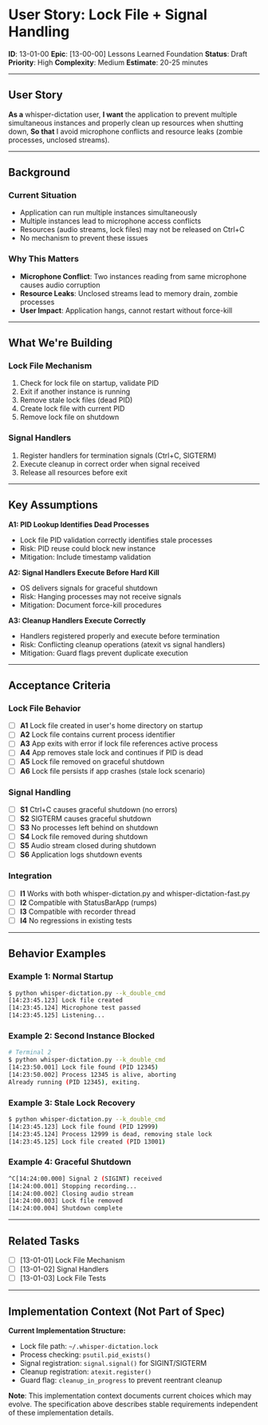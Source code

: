 # User Story: Lock File + Signal Handling

**ID**: 13-01-00
**Epic**: [13-00-00] Lessons Learned Foundation
**Status**: Draft
**Priority**: High
**Complexity**: Medium
**Estimate**: 20-25 minutes

---

## User Story

**As a** whisper-dictation user,
**I want** the application to prevent multiple simultaneous instances and properly clean up resources when shutting down,
**So that** I avoid microphone conflicts and resource leaks (zombie processes, unclosed streams).

---

## Background

### Current Situation
- Application can run multiple instances simultaneously
- Multiple instances lead to microphone access conflicts
- Resources (audio streams, lock files) may not be released on Ctrl+C
- No mechanism to prevent these issues

### Why This Matters
- **Microphone Conflict**: Two instances reading from same microphone causes audio corruption
- **Resource Leaks**: Unclosed streams lead to memory drain, zombie processes
- **User Impact**: Application hangs, cannot restart without force-kill

---

## What We're Building

### Lock File Mechanism
1. Check for lock file on startup, validate PID
2. Exit if another instance is running
3. Remove stale lock files (dead PID)
4. Create lock file with current PID
5. Remove lock file on shutdown

### Signal Handlers
1. Register handlers for termination signals (Ctrl+C, SIGTERM)
2. Execute cleanup in correct order when signal received
3. Release all resources before exit

---

## Key Assumptions

**A1: PID Lookup Identifies Dead Processes**
- Lock file PID validation correctly identifies stale processes
- Risk: PID reuse could block new instance
- Mitigation: Include timestamp validation

**A2: Signal Handlers Execute Before Hard Kill**
- OS delivers signals for graceful shutdown
- Risk: Hanging processes may not receive signals
- Mitigation: Document force-kill procedures

**A3: Cleanup Handlers Execute Correctly**
- Handlers registered properly and execute before termination
- Risk: Conflicting cleanup operations (atexit vs signal handlers)
- Mitigation: Guard flags prevent duplicate execution

---

## Acceptance Criteria

### Lock File Behavior
- [ ] **A1** Lock file created in user's home directory on startup
- [ ] **A2** Lock file contains current process identifier
- [ ] **A3** App exits with error if lock file references active process
- [ ] **A4** App removes stale lock and continues if PID is dead
- [ ] **A5** Lock file removed on graceful shutdown
- [ ] **A6** Lock file persists if app crashes (stale lock scenario)

### Signal Handling
- [ ] **S1** Ctrl+C causes graceful shutdown (no errors)
- [ ] **S2** SIGTERM causes graceful shutdown
- [ ] **S3** No processes left behind on shutdown
- [ ] **S4** Lock file removed during shutdown
- [ ] **S5** Audio stream closed during shutdown
- [ ] **S6** Application logs shutdown events

### Integration
- [ ] **I1** Works with both whisper-dictation.py and whisper-dictation-fast.py
- [ ] **I2** Compatible with StatusBarApp (rumps)
- [ ] **I3** Compatible with recorder thread
- [ ] **I4** No regressions in existing tests

---

## Behavior Examples

### Example 1: Normal Startup
```bash
$ python whisper-dictation.py --k_double_cmd
[14:23:45.123] Lock file created
[14:23:45.124] Microphone test passed
[14:23:45.125] Listening...
```

### Example 2: Second Instance Blocked
```bash
# Terminal 2
$ python whisper-dictation.py --k_double_cmd
[14:23:50.001] Lock file found (PID 12345)
[14:23:50.002] Process 12345 is alive, aborting
Already running (PID 12345), exiting.
```

### Example 3: Stale Lock Recovery
```bash
$ python whisper-dictation.py --k_double_cmd
[14:23:45.123] Lock file found (PID 12999)
[14:23:45.124] Process 12999 is dead, removing stale lock
[14:23:45.125] Lock file created (PID 13001)
```

### Example 4: Graceful Shutdown
```bash
^C[14:24:00.000] Signal 2 (SIGINT) received
[14:24:00.001] Stopping recording...
[14:24:00.002] Closing audio stream
[14:24:00.003] Lock file removed
[14:24:00.004] Shutdown complete
```

---

## Related Tasks

- [ ] [13-01-01] Lock File Mechanism
- [ ] [13-01-02] Signal Handlers
- [ ] [13-01-03] Lock File Tests

---

## Implementation Context (Not Part of Spec)

**Current Implementation Structure:**
- Lock file path: `~/.whisper-dictation.lock`
- Process checking: `psutil.pid_exists()`
- Signal registration: `signal.signal()` for SIGINT/SIGTERM
- Cleanup registration: `atexit.register()`
- Guard flag: `cleanup_in_progress` to prevent reentrant cleanup

**Note**: This implementation context documents current choices which may evolve. The specification above describes stable requirements independent of these implementation details.

